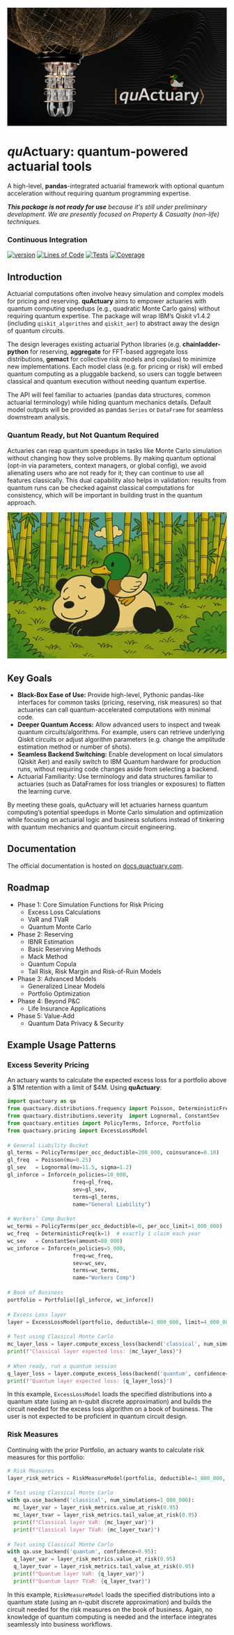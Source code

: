 ![QuActuary header image](images/qc-header.jpg)
# *qu*Actuary: quantum-powered actuarial tools

A high-level, **pandas**-integrated actuarial framework with optional quantum acceleration without requiring quantum programming expertise.

_**This package is not ready for use** because it's still under preliminary development. We are presently focused on Property & Casualty (non-life) techniques._

### Continuous Integration
[![version](https://img.shields.io/github/v/tag/AlexFiliakov/quactuary?label=version&sort=semver)](https://github.com/AlexFiliakov/quactuary/releases)
[![Lines of Code](https://img.shields.io/badge/dynamic/json?label=lines%20of%20code&url=https://raw.githubusercontent.com/AlexFiliakov/quactuary/main/loc.json&query=$.SUM.code&color=blue)](https://github.com/AlexFiliakov/quactuary)
[![Tests](https://img.shields.io/github/actions/workflow/status/AlexFiliakov/quactuary/.github/workflows/python-tests.yml?branch=main)](https://github.com/AlexFiliakov/quactuary/actions)
[![Coverage](https://img.shields.io/endpoint?url=https://raw.githubusercontent.com/AlexFiliakov/quactuary/main/coverage.json)](https://github.com/AlexFiliakov/quactuary/actions)

## Introduction

Actuarial computations often involve heavy simulation and complex models for pricing and reserving. **quActuary** aims to empower actuaries with quantum computing speedups (e.g., quadratic Monte Carlo gains) without requiring quantum expertise. The package will wrap IBM’s Qiskit v1.4.2 (including `qiskit_algorithms` and `qiskit_aer`) to abstract away the design of quantum circuits.

The design leverages existing actuarial Python libraries (e.g. **chainladder-python** for reserving, **aggregate** for FFT-based aggregate loss distributions, **gemact** for collective risk models and copulas) to minimize new implementations. Each model class (e.g. for pricing or risk) will embed quantum computing as a pluggable backend, so users can toggle between classical and quantum execution without needing quantum expertise.

The API will feel familiar to actuaries (pandas data structures, common actuarial terminology) while hiding quantum mechanics details. Default model outputs will be provided as pandas `Series` or `DataFrame` for seamless downstream analysis.

### Quantum Ready, but Not Quantum Required
Actuaries can reap quantum speedups in tasks like Monte Carlo simulation without changing how they solve problems. By making quantum optional (opt-in via parameters, context managers, or global config), we avoid alienating users who are not ready for it; they can continue to use all features classically. This dual capability also helps in validation: results from quantum runs can be checked against classical computations for consistency, which will be important in building trust in the quantum approach.

![Duck resting on a panda](images/panda-duck.png)

## Key Goals

- **Black-Box Ease of Use:** Provide high-level, Pythonic pandas-like interfaces for common tasks (pricing, reserving, risk measures) so that actuaries can call quantum-accelerated computations with minimal code.
- **Deeper Quantum Access:** Allow advanced users to inspect and tweak quantum circuits/algorithms. For example, users can retrieve underlying Qiskit circuits or adjust algorithm parameters (e.g. change the amplitude estimation method or number of shots).
- **Seamless Backend Switching:** Enable development on local simulators (Qiskit Aer) and easily switch to IBM Quantum hardware for production runs, without requiring code changes aside from selecting a backend.
- Actuarial Familiarity: Use terminology and data structures familiar to actuaries (such as DataFrames for loss triangles or exposures) to flatten the learning curve.

By meeting these goals, quActuary will let actuaries harness quantum computing’s potential speedups in Monte Carlo simulation and optimization while focusing on actuarial logic and business solutions instead of tinkering with quantum mechanics and quantum circuit engineering.

## Documentation

The official documentation is hosted on [docs.quactuary.com](https://docs.quactuary.com/).

## Roadmap
- Phase 1: Core Simulation Functions for Risk Pricing
  - Excess Loss Calculations
  - VaR and TVaR
  - Quantum Monte Carlo
- Phase 2: Reserving
  - IBNR Estimation
  - Basic Reserving Methods
  - Mack Method
  - Quantum Copula
  - Tail Risk, Risk Margin and Risk-of-Ruin Models
- Phase 3: Advanced Models
  - Generalized Linear Models
  - Portfolio Optimization
- Phase 4: Beyond P&C
  - Life Insurance Applications
- Phase 5: Value-Add
  - Quantum Data Privacy & Security

## Example Usage Patterns

### Excess Severity Pricing

An actuary wants to calculate the expected excess loss for a portfolio above a $1M retention with a limit of $4M. Using **quActuary**:

```python
import quactuary as qa
from quactuary.distributions.frequency import Poisson, DeterministicFreq
from quactuary.distributions.severity  import Lognormal, ConstantSev
from quactuary.entities import PolicyTerms, Inforce, Portfolio
from quactuary.pricing import ExcessLossModel

# General Liability Bucket
gl_terms = PolicyTerms(per_occ_deductible=200_000, coinsurance=0.10)
gl_freq  = Poisson(mu=0.25)
gl_sev   = Lognormal(mu=11.5, sigma=1.2)
gl_inforce = Inforce(n_policies=10_000,
                     freq=gl_freq,
                     sev=gl_sev,
                     terms=gl_terms,
                     name="General Liability")

# Workers’ Comp Bucket
wc_terms = PolicyTerms(per_occ_deductible=0, per_occ_limit=1_000_000)
wc_freq  = DeterministicFreq(k=1)  # exactly 1 claim each year
wc_sev   = ConstantSev(amount=80_000)
wc_inforce = Inforce(n_policies=5_000,
                     freq=wc_freq,
                     sev=wc_sev,
                     terms=wc_terms,
                     name="Workers Comp")

# Book of Business
portfolio = Portfolio([gl_inforce, wc_inforce])

# Excess Loss layer
layer = ExcessLossModel(portfolio, deductible=1_000_000, limit=4_000_000)

# Test using Classical Monte Carlo
mc_layer_loss = layer.compute_excess_loss(backend('classical', num_simulations=1_000_000))
print(f"Classical layer expected loss: {mc_layer_loss}")

# When ready, run a quantum session
q_layer_loss = layer.compute_excess_loss(backend('quantum', confidence=0.95))
print(f"Quantum layer expected loss: {q_layer_loss}")
```

In this example, `ExcessLossModel` loads the specified distributions into a quantum state (using an n-qubit discrete approximation) and builds the circuit needed for the excess loss algorithm on a book of business. The user is not expected to be proficient in quantum circuit design.

### Risk Measures

Continuing with the prior Portfolio, an actuary wants to calculate risk measures for this portfolio:

```python
# Risk Measures
layer_risk_metrics = RiskMeasureModel(portfolio, deductible=1_000_000, limit=4_000_000)

# Test using Classical Monte Carlo
with qa.use_backend('classical', num_simulations=1_000_000):
  mc_layer_var = layer_risk_metrics.value_at_risk(0.95)
  mc_layer_tvar = layer_risk_metrics.tail_value_at_risk(0.95)
  print(f"Classical layer VaR: {mc_layer_var}")
  print(f"Classical layer TVaR: {mc_layer_tvar}")

# Test using Classical Monte Carlo
with qa.use_backend('quantum', confidence=0.95):
  q_layer_var = layer_risk_metrics.value_at_risk(0.95)
  q_layer_tvar = layer_risk_metrics.tail_value_at_risk(0.95)
  print(f"Quantum layer VaR: {q_layer_var}")
  print(f"Quantum layer TVaR: {q_layer_tvar}")
```

In this example, `RiskMeasureModel` loads the specified distributions into a quantum state (using an n-qubit discrete approximation) and builds the circuit needed for the risk measures on the book of business. Again, no knowledge of quantum computing is needed and the interface integrates seamlessly into business workflows.
